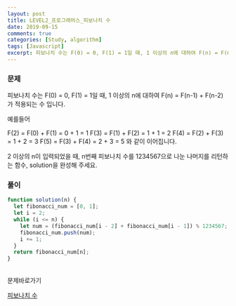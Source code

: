 ```yaml
---
layout: post
title: LEVEL2_프로그래머스_피보나치 수
date: 2019-09-15
comments: true
categories: [Study, algorithm]
tags: [Javascript]
excerpt: 피보나치 수는 F(0) = 0, F(1) = 1일 때, 1 이상의 n에 대하여 F(n) = F(n-1) + F(n-2) 가 적용되는 수 입니다.
---
```


### 문제

피보나치 수는 F(0) = 0, F(1) = 1일 때, 1 이상의 n에 대하여 F(n) = F(n-1) + F(n-2) 가 적용되는 수 입니다.

예를들어

F(2) = F(0) + F(1) = 0 + 1 = 1
F(3) = F(1) + F(2) = 1 + 1 = 2
F(4) = F(2) + F(3) = 1 + 2 = 3
F(5) = F(3) + F(4) = 2 + 3 = 5
와 같이 이어집니다.

2 이상의 n이 입력되었을 때, n번째 피보나치 수를 1234567으로 나눈 나머지를 리턴하는 함수, solution을 완성해 주세요.

### 풀이

```javascript
function solution(n) {
  let fibonacci_num = [0, 1];
  let i = 2;
  while (i <= n) {
    let num = (fibonacci_num[i - 2] + fibonacci_num[i - 1]) % 1234567;
    fibonacci_num.push(num);
    i += 1;
  }
  return fibonacci_num[n];
}
```

<br>
<span class="reference">문제바로가기</span>

[피보나치 수](https://programmers.co.kr/learn/courses/30/lessons/12945)
